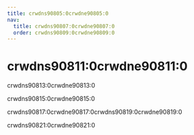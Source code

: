 ```yaml
---
title: crwdns90805:0crwdne90805:0
nav:
  title: crwdns90807:0crwdne90807:0
  order: crwdns90809:0crwdne90809:0
---
```


# crwdns90811:0crwdne90811:0

crwdns90813:0crwdne90813:0

crwdns90815:0crwdne90815:0

crwdns90817:0crwdne90817:0crwdns90819:0crwdne90819:0

crwdns90821:0crwdne90821:0
